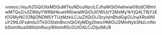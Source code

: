vmess://eyJhZGQiOiIxMDQuMTkuNDcuNzciLCJhaWQiOiIwIiwiaG9zdCI6ImlwMTQuZnJlZWdyYWRlbHkueHl6IiwiaWQiOiJlOWUzY2MxMy1kYjQ4LTRjYzEtOGMyNC03NjI2NDM5YTUzMzkiLCJuZXQiOiJ3cyIsInBhdGgiOiJnaXRodWIuY29tL0FsdmluOTk5OSIsInBvcnQiOiIyMDg2IiwicHMiOiJ2MmNyb3NzLmNvbSIsInNuaSI6IiIsInRscyI6IiIsInR5cGUiOiIiLCJ2IjoiMiJ9